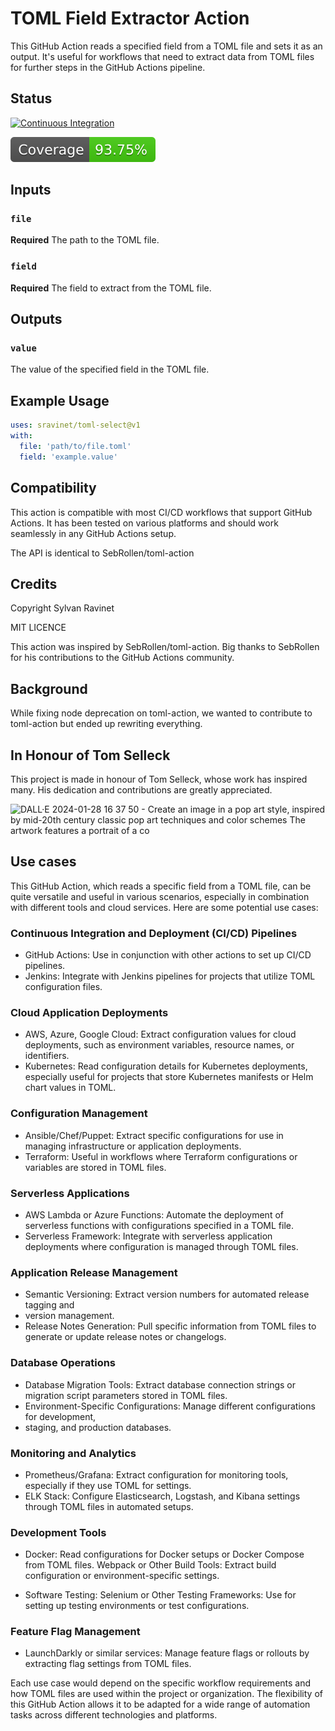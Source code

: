 # TOML Field Extractor Action

This GitHub Action reads a specified field from a TOML file and sets it as an
output. It's useful for workflows that need to extract data from TOML files for
further steps in the GitHub Actions pipeline.

## Status

[![Continuous Integration](https://github.com/sravinet/toml-select/actions/workflows/ci.yml/badge.svg)](https://github.com/sravinet/toml-select/actions/workflows/ci.yml)

[![Coverage](https://github.com/sravinet/toml-select/blob/main/badges/coverage.svg)](https://github.com/sravinet/toml-select/blob/main/badges/coverage.svg)

## Inputs

### `file`

**Required** The path to the TOML file.

### `field`

**Required** The field to extract from the TOML file.

## Outputs

### `value`

The value of the specified field in the TOML file.

## Example Usage

```yml
uses: sravinet/toml-select@v1
with:
  file: 'path/to/file.toml'
  field: 'example.value'
```

## Compatibility

This action is compatible with most CI/CD workflows that support GitHub
Actions. It has been tested on various platforms and should work seamlessly
in any GitHub Actions setup.

The API is identical to SebRollen/toml-action

## Credits

Copyright Sylvan Ravinet

MIT LICENCE

This action was inspired by SebRollen/toml-action. Big thanks to SebRollen
for his contributions to the GitHub Actions community.

## Background

While fixing node deprecation on toml-action, we wanted to contribute to
toml-action but ended up rewriting everything.

## In Honour of Tom Selleck

This project is made in honour of Tom Selleck, whose work has inspired many.
His dedication and contributions are greatly appreciated.

![DALL·E 2024-01-28 16 37 50 - Create an image in a pop art style, inspired by mid-20th century classic pop art techniques and color schemes  The artwork features a portrait of a co](https://github.com/sravinet/toml-select/assets/1691996/bd2c1cd6-1d49-4cee-a312-4b5fc511c98f)

## Use cases

This GitHub Action, which reads a specific field from a TOML file, can be quite
versatile and useful in various scenarios, especially in combination with
different tools and cloud services. Here are some potential use cases:

### Continuous Integration and Deployment (CI/CD) Pipelines

- GitHub Actions: Use in conjunction with other actions to set up CI/CD
pipelines.
- Jenkins: Integrate with Jenkins pipelines for projects that utilize TOML
configuration files.

### Cloud Application Deployments

- AWS, Azure, Google Cloud: Extract configuration values for cloud deployments,
such as environment variables, resource names, or identifiers.
- Kubernetes: Read configuration details for Kubernetes deployments, especially
useful for projects that store Kubernetes manifests or Helm chart values in TOML.

### Configuration Management

- Ansible/Chef/Puppet: Extract specific configurations for use in managing
infrastructure or application deployments.
- Terraform: Useful in workflows where Terraform configurations or variables
are stored in TOML files.

### Serverless Applications

- AWS Lambda or Azure Functions: Automate the deployment of serverless functions
with configurations specified in a TOML file.
- Serverless Framework: Integrate with serverless application deployments where
configuration is managed through TOML files.

### Application Release Management

- Semantic Versioning: Extract version numbers for automated release tagging and
- version management.
- Release Notes Generation: Pull specific information from TOML files to generate
or update release notes or changelogs.

### Database Operations

- Database Migration Tools: Extract database connection strings or migration
script parameters stored in TOML files.
- Environment-Specific Configurations: Manage different configurations for development,
- staging, and production databases.

### Monitoring and Analytics

- Prometheus/Grafana: Extract configuration for monitoring tools, especially
if they use TOML for settings.
- ELK Stack: Configure Elasticsearch, Logstash, and Kibana settings through
TOML files in automated setups.

### Development Tools

- Docker: Read configurations for Docker setups or Docker Compose from TOML files.
Webpack or Other Build Tools: Extract build configuration or
environment-specific settings.

- Software Testing:
Selenium or Other Testing Frameworks: Use for setting up testing environments
or test configurations.

### Feature Flag Management

- LaunchDarkly or similar services: Manage feature flags or rollouts by
extracting flag settings from TOML files.

Each use case would depend on the specific workflow requirements and how TOML
files are used within the project or organization. The flexibility of this
GitHub Action allows it to be adapted for a wide range of automation tasks
across different technologies and platforms.
